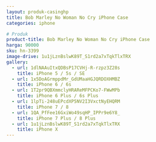 ```yaml
---
layout: produk-casinghp
title: Bob Marley No Woman No Cry iPhone Case
categories: iphone

# Produk
product-title: Bob Marley No Woman No Cry iPhone Case
harga: 90000
sku: hn-3399
image-drive: 1u1jLznBslwK89T_S1rd2a7xTqkTlxTRX
gallery:
  - url: 1dlNAAuItxQDBsP17CVHj-R-rzpz3Z28s
    title: iPhone 5 / 5s / SE
  - url: 1x5DoAGrmppdMr_GdUMaaHGJQRDOXHMBZ
    title: iPhone 6 / 6s
  - url: 1T2pr9QBXmmclyHRAReMFPCKo7-FWwMPb
    title: iPhone 6 Plus / 6s Plus
  - url: 1lpTi-248uEPcdXP5NV2I3VxctNyEHQRM
    title: iPhone 7 / 8
  - url: 1QA_PfFee16GxiWo49sqHP_IPPr9e6Y8_
    title: iPhone 7 Plus / 8 Plus
  - url: 1u1jLznBslwK89T_S1rd2a7xTqkTlxTRX
    title: iPhone X
---
```

